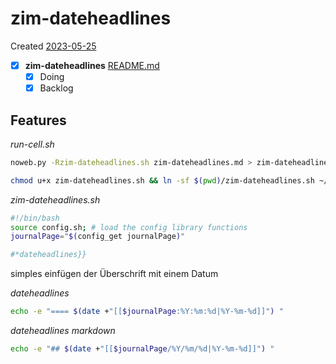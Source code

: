 # zim-dateheadlines
Created [2023-05-25]()
- [x]  **zim-dateheadlines**  [README.md](README.md)
   - [x] Doing
   - [x] Backlog

## Features



*run-cell.sh*
```bash
noweb.py -Rzim-dateheadlines.sh zim-dateheadlines.md > zim-dateheadlines.sh && echo 'fertig'
```


```bash
chmod u+x zim-dateheadlines.sh && ln -sf $(pwd)/zim-dateheadlines.sh ~/.local/bin/zim-dateheadlines.sh && echo 'fertig'
```

*zim-dateheadlines.sh*
```bash
#!/bin/bash
source config.sh; # load the config library functions
journalPage="$(config_get journalPage)"

#*dateheadlines}}

```

simples einfügen der Überschrift mit einem Datum

*dateheadlines*
```bash
echo -e "==== $(date +"[[$journalPage:%Y:%m:%d|%Y-%m-%d]]") "
```

*dateheadlines markdown*
```bash
echo -e "## $(date +"[[$journalPage/%Y/%m/%d|%Y-%m-%d]]") "
```